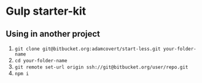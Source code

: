 # Gulp starter-kit

## Using in another project

1. `git clone git@bitbucket.org:adamcovert/start-less.git your-folder-name`
2. `cd your-folder-name`
3. `git remote set-url origin ssh://git@bitbucket.org/user/repo.git`
4. `npm i`
